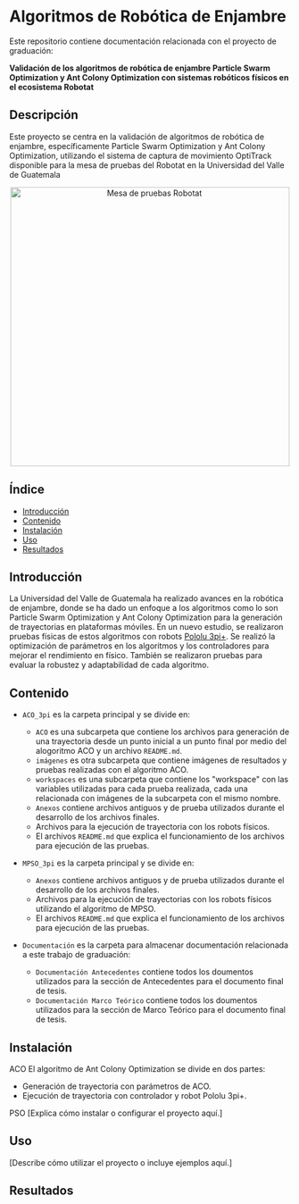 # Algoritmos de Robótica de Enjambre

Este repositorio contiene documentación relacionada con el proyecto de graduación:

**Validación de los algoritmos de robótica de enjambre Particle Swarm Optimization y Ant Colony Optimization con sistemas robóticos físicos en el ecosistema Robotat**

## Descripción

Este proyecto se centra en la validación de algoritmos de robótica de enjambre, específicamente Particle Swarm Optimization y Ant Colony Optimization, utilizando el sistema de captura de movimiento OptiTrack disponible para la mesa de pruebas del Robotat en la Universidad del Valle de Guatemala

<div align="center">
<img src="https://github.com/men18023/Jonathan-Menendez-Swarm-Robotics/assets/68084833/be87a6c0-01f1-47dc-935d-0feb88acacbd" alt="Mesa de pruebas Robotat" width="500">
</div>

## Índice

- [Introducción](#introducción)
- [Contenido](#contenido)
- [Instalación](#instalación)
- [Uso](#uso)
- [Resultados](#resultados)


## Introducción

La Universidad del Valle de Guatemala ha realizado avances en la robótica de enjambre, donde se ha dado un enfoque a los algoritmos como lo son Particle Swarm Optimization y Ant Colony Optimization para la generación de trayectorias en plataformas móviles. En un nuevo estudio, se realizaron pruebas físicas de estos algoritmos con robots [Pololu 3pi+](https://www.pololu.com/product/4975). Se realizó la optimización de parámetros en los algoritmos y los controladores para mejorar el rendimiento en físico. También se realizaron pruebas para evaluar la robustez y adaptabilidad de cada algoritmo.

## Contenido

- `ACO_3pi` es la carpeta principal y se divide en:
  - `ACO` es una subcarpeta que contiene los archivos para generación de una trayectoria desde un punto inicial a un punto final por medio del alogoritmo ACO y un archivo `README.md`.
  - `imágenes` es otra subcarpeta que contiene imágenes de resultados y pruebas realizadas con el algoritmo ACO.
  - `workspaces` es una subcarpeta que contiene los "workspace" con las variables utilizadas para cada prueba realizada, cada una relacionada con imágenes de la subcarpeta con el mismo nombre.
  - `Anexos` contiene archivos antiguos y de prueba utilizados durante el desarrollo de los archivos finales.
  - Archivos para la ejecución de trayectoria con los robots físicos.
  - El archivos `README.md` que explica el funcionamiento de los archivos para ejecución de las pruebas.
  
- `MPSO_3pi` es la carpeta principal y se divide en:
  - `Anexos` contiene archivos antiguos y de prueba utilizados durante el desarrollo de los archivos finales.
  - Archivos para la ejecución de trayectorias con los robots físicos utilizando el algoritmo de MPSO.
  - El archivos `README.md` que explica el funcionamiento de los archivos para ejecución de las pruebas.


- `Documentación` es la carpeta para almacenar documentación relacionada a este trabajo de graduación:
  - `Documentación Antecedentes` contiene todos los doumentos utilizados para la sección de Antecedentes para el documento final de tesis.
  - `Documentación Marco Teórico` contiene todos los doumentos utilizados para la sección de Marco Teórico para el documento final de tesis.
  
## Instalación

ACO
El algoritmo de Ant Colony Optimization se divide en dos partes:
- Generación de trayectoria con parámetros de ACO. 
- Ejecución de trayectoria con controlador y robot Pololu 3pi+.

PSO
[Explica cómo instalar o configurar el proyecto aquí.]

## Uso

[Describe cómo utilizar el proyecto o incluye ejemplos aquí.]

## Resultados




